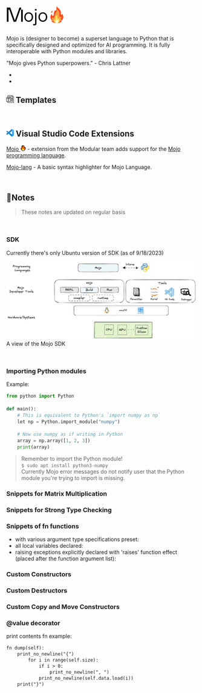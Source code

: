 # <img src="images/mojo-full-50.png" alt="Mojo">

Mojo is (designer to become) a superset language to Python that is specifically designed and optimized
for AI programming. It is fully interoperable with Python modules and libraries.

"Mojo gives Python superpowers." - Chris Lattner

-
-

## <img src="./images/template-20.png" alt="template"> Templates

<br>

## <img src="./images/vscode-20.png" alt="Flask"> Visual Studio Code Extensions

[Mojo <img src="images/mojo-15.png" alt="Mojo">](
    https://marketplace.visualstudio.com/items?itemName=modular-mojotools.vscode-mojo)
    - extension from the Modular team adds support for the [Mojo programming
    language](https://www.modular.com/mojo).

[Mojo-lang](https://marketplace.visualstudio.com/items?itemName=CristianAdamo.mojo) - A basic
syntax highlighter for Mojo Language.

<br>

## 📝Notes

> These notes are updated on regular basis

<!--TODO: Table of Contents -->

<br>

### SDK

Currently there's only Ubuntu version of SDK (as of 9/18/2023)

<img src="images/sdk.png" width=800 alt="Mojo SDK"><br>
A view of the Mojo SDK

<br>

### Importing Python modules

Example:

``` python
from python import Python

def main():
    # This is equivalent to Python's `import numpy as np`
    let np = Python.import_module("numpy")

    # Now use numpy as if writing in Python
    array = np.array([1, 2, 3])
    print(array)

```

> Remember to import the Python module!<br>
> `$ sudo apt install python3-numpy`<br>
> Currently Mojo error messages do not notify user that the Python module you're
> trying to import is missing.

### Snippets for Matrix Multiplication

### Snippets for Strong Type Checking

### Snippets of fn functions

- with various argument type specifications preset:
- all local variables declared:
- raising exceptions explicitly declared with 'raises' function effect (placed
  after the function argument list):

### Custom Constructors

### Custom Destructors

### Custom Copy and Move Constructors

### @value decorator

print contents fn example:

```mojo
fn dump(self):
    print_no_newline("{")
        for i in range(self.size):
            if i > 0:
                print_no_newline(", ")
            print_no_newline(self.data.load(i))
    print("}")
```
